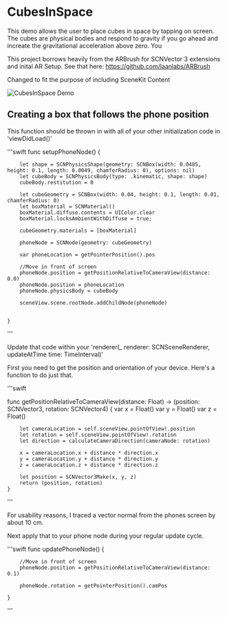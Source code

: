 # CubesInSpace
This  demo allows the user to place cubes in space by tapping on screen. The cubes are physical bodies and respond to gravity if you go ahead and increate the gravitational acceleration above zero. You 

This project borrows heavily from the ARBrush for SCNVector 3 extensions and inital AR Setup. See that here: https://github.com/laanlabs/ARBrush

Changed to fit the purpose of including SceneKit Content


![CubesInSpace Demo](./paddleDemo.gif)



## Creating a box that follows the phone position

This function should be thrown in with all of your other initialization code in 'viewDidLoad()' 


'''swift
func setupPhoneNode() {
        
        
        let shape = SCNPhysicsShape(geometry: SCNBox(width: 0.0485, height: 0.1, length: 0.0049, chamferRadius: 0), options: nil)
        let cubeBody = SCNPhysicsBody(type: .kinematic, shape: shape)
        cubeBody.restitution = 0
        
        let cubeGeometry = SCNBox(width: 0.04, height: 0.1, length: 0.01, chamferRadius: 0)
        let boxMaterial = SCNMaterial()
        boxMaterial.diffuse.contents = UIColor.clear
        boxMaterial.locksAmbientWithDiffuse = true;
        
        cubeGeometry.materials = [boxMaterial]
        
        phoneNode = SCNNode(geometry: cubeGeometry)
        
        var phoneLocation = getPointerPosition().pos
        
        //Move in front of screen
        phoneNode.position = getPositionRelativeToCameraView(distance: 0.0)
        phoneNode.position = phoneLocation
        phoneNode.physicsBody = cubeBody
        
        sceneView.scene.rootNode.addChildNode(phoneNode)
        
        
    }
'''

Update that code within your 'renderer(_ renderer: SCNSceneRenderer, updateAtTime time: TimeInterval)'

First you need to get the position and orientation of your device. Here's a function to do just that. 

'''swift 

func getPositionRelativeToCameraView(distance: Float) -> (position: SCNVector3, rotation: SCNVector4) {
        var x = Float()
        var y = Float()
        var z = Float()
        
        let cameraLocation = self.sceneView.pointOfView!.position 
        let rotation = self.sceneView.pointOfView!.rotation
        let direction = calculateCameraDirection(cameraNode: rotation)
        
        x = cameraLocation.x + distance * direction.x
        y = cameraLocation.y + distance * direction.y
        z = cameraLocation.z + distance * direction.z
        
        let position = SCNVector3Make(x, y, z)
        return (position, rotation)
    }

'''


For usability reasons, I traced a vector normal from the phones screen by about 10 cm. 

Next apply that to your phone node during your regular update cycle. 

'''swift
func updatePhoneNode() {
        
        //Move in front of screen
        phoneNode.position = getPositionRelativeToCameraView(distance: 0.1)
        
        phoneNode.rotation = getPointerPosition().camPos
      
    }
'''



